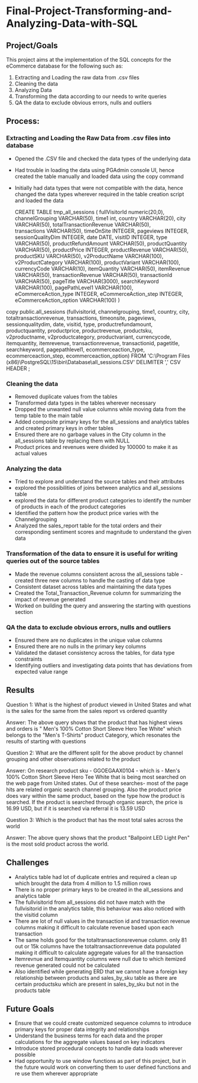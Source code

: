 # Final-Project-Transforming-and-Analyzing-Data-with-SQL

## Project/Goals
This project aims at the implementation of the SQL concepts for the eCommerce database for the following such as:
  1. Extracting and Loading the raw data from .csv files
  2. Cleaning the data
  3. Analyzing Data
  4. Transforming the data according to our needs to write queries
  5. QA the data to exclude obvious errors, nulls and outliers     

## Process:

### Extracting and Loading the Raw Data from .csv files into database

* Opened the .CSV file and checked the data types of the underlying data
* Had trouble in loading the data using PGAdmin console UI, hence created the table manually and loaded data using the copy command
* Initially had data types that were not compatible with the data, hence changed the data types wherever required in the table creation script and loaded the data

  CREATE TABLE tmp_all_sessions (
  fullVisitorId numeric(20,0),
  channelGrouping VARCHAR(50),
  time1 int,
  country VARCHAR(20),
  city VARCHAR(50),
  totalTransactionRevenue VARCHAR(50),	
  transactions VARCHAR(50),
	timeOnSite INTEGER,
	pageviews INTEGER,
	sessionQualityDim INTEGER,
	date DATE,
	visitID INTEGER,
	type VARCHAR(50),
	productRefundAmount VARCHAR(50),
	productQuantity VARCHAR(50),
	productPrice INTEGER,
	productRevenue VARCHAR(50),
	productSKU VARCHAR(50),
	v2ProductName VARCHAR(100),
	v2ProductCategory VARCHAR(100),
	productVariant VARCHAR(100),
	currencyCode VARCHAR(10),
	itemQuantity VARCHAR(50),
	itemRevenue VARCHAR(50),
	transactionRevenue VARCHAR(50),
	transactionId VARCHAR(50),
	pageTitle VARCHAR(3000),
	searchKeyword VARCHAR(100),
	pagePathLevel1 VARCHAR(100),
	eCommerceAction_type INTEGER,
	eCommerceAction_step INTEGER,
	eCommerceAction_option VARCHAR(100)
)

copy public.all_sessions (fullvisitorid, channelgrouping, time1, country, city, totaltransactionrevenue, transactions, timeonsite, pageviews, sessionqualitydim, date, visitid, type, productrefundamount, productquantity, productprice, productrevenue, productsku, v2productname, v2productcategory, productvariant, currencycode, itemquantity, itemrevenue, transactionrevenue, transactionid, pagetitle, searchkeyword, pagepathlevel1, ecommerceaction_type, ecommerceaction_step, ecommerceaction_option)
FROM 'C:\Program Files (x86)\PostgreSQL\15\bin\Database\all_sessions.CSV'
DELIMITER ','
CSV HEADER ;

### Cleaning the data

* Removed duplicate values from the tables
* Transformed data types in the tables wherever necessary
* Dropped the unwanted null value columns while moving data from the temp table to the main table
* Added composite primary keys for the all_sessions and analytics tables and created primary keys in other tables
* Ensured there are no garbage values in the City column in the all_sessions table by replacing them with NULL
* Product prices and revenues were divided by 100000 to make it as actual values

  
### Analyzing the data

* Tried to explore and understand the source tables and their attributes
* explored the possibilities of joins between analytics and all_sessions table
* explored the data for different product categories to identify the number of products in each of the product categories
* Identified the pattern how the product price varies with the Channelgrouping
* Analyzed the sales_report table for the total orders and their corresponding sentiment scores and magnitude to understand the given data
  
### Transformation of the data to ensure it is useful for writing queries out of the source tables

* Made the revenue columns consistent across the all_sessions table - created three new columns to handle the casting of data type
* Consistent dataset across tables and maintaining the data types
* Created the Total_Transaction_Revenue column for summarizing the impact of revenue generated
* Worked on building the query and answering the starting with questions section

### QA the data to exclude obvious errors, nulls and outliers

 * Ensured there are no duplicates in the unique value columns
 * Ensured there are no nulls in the primary key columns
 * Validated the dataset consistency across the tables, for data type constraints
 * Identifying outliers and investigating data points that has deviations from expected value range

## Results

Question 1: What is the highest of product viewed in United States and what is the sales for the same from the sales report vs ordered quantity

Answer: The above query shows that the product that has highest views and orders is " Men's 100% Cotton Short Sleeve Hero Tee White" which belongs to the "Men's T-Shirts" product Category, which resonates the results of starting with questions

Question 2: What are the different split for the above product by channel grouping and other observations related to the product

Answer: On research product sku - GGOEGAAX0104 - which is - Men's 100% Cotton Short Sleeve Hero Tee White that is being most searched on the web page from United states. Out of these searches- most of the page hits are related organic search channel grouping. Also the product price does vary within the same product, based on the type how the product is searched. If the product is searched through organic search, the price is 16.99 USD, but if it is searched via referral it is 13.59 USD

Question 3: Which is the product that has the most total sales across the world

Answer: The above query shows that the product "Ballpoint LED Light Pen" is the most sold product across the world.

## Challenges 

 * Analytics table had lot of duplicate entries and required a clean up which brought the data from 4 million to 1.5 million rows
 * There is no proper primary keys to be created in the all_sessions and analytics table
 * The fullvisitorid from all_sessions did not have match with the fullvisitorid in the analytics table, this behaviour was also noticed with the visitid column
 * There are lot of null values in the transaction id and transaction revenue columns making it difficult to calculate revenue based upon each transaction
 * The same holds good for the totaltransactionsrevenue column. only 81 out or 15k columns have the totaltransactionrevenue data populated making it difficult to calculate aggregate values for all the transaction
 * Itemrevnue and Itemquantity columns were null due to which itemized revenue generated could not be calculated
 * Also identified while generating ERD that we cannot have a foreign key relationship between products and sales_by_sku table as there are certain productsku which are present in sales_by_sku but not in the products table

## Future Goals
* Ensure that we could create customized sequence columns to introduce primary keys for proper data integrity and relationships
* Understand the business terms for each data and the proper calculations for the aggregate values based on key indicators
* Introduce stored procedural concepts to handle data loads wherever possible
* Had opportunity to use window functions as part of this project, but in the future would work on converting them to user defined functions and re use them wherever appropriate

